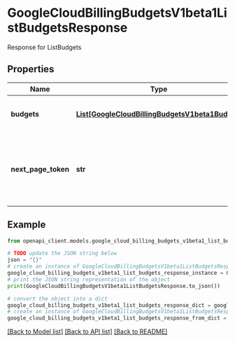# GoogleCloudBillingBudgetsV1beta1ListBudgetsResponse

Response for ListBudgets

## Properties

Name | Type | Description | Notes
------------ | ------------- | ------------- | -------------
**budgets** | [**List[GoogleCloudBillingBudgetsV1beta1Budget]**](GoogleCloudBillingBudgetsV1beta1Budget.md) | List of the budgets owned by the requested billing account. | [optional] 
**next_page_token** | **str** | If not empty, indicates that there may be more budgets that match the request; this value should be passed in a new &#x60;ListBudgetsRequest&#x60;. | [optional] 

## Example

```python
from openapi_client.models.google_cloud_billing_budgets_v1beta1_list_budgets_response import GoogleCloudBillingBudgetsV1beta1ListBudgetsResponse

# TODO update the JSON string below
json = "{}"
# create an instance of GoogleCloudBillingBudgetsV1beta1ListBudgetsResponse from a JSON string
google_cloud_billing_budgets_v1beta1_list_budgets_response_instance = GoogleCloudBillingBudgetsV1beta1ListBudgetsResponse.from_json(json)
# print the JSON string representation of the object
print(GoogleCloudBillingBudgetsV1beta1ListBudgetsResponse.to_json())

# convert the object into a dict
google_cloud_billing_budgets_v1beta1_list_budgets_response_dict = google_cloud_billing_budgets_v1beta1_list_budgets_response_instance.to_dict()
# create an instance of GoogleCloudBillingBudgetsV1beta1ListBudgetsResponse from a dict
google_cloud_billing_budgets_v1beta1_list_budgets_response_from_dict = GoogleCloudBillingBudgetsV1beta1ListBudgetsResponse.from_dict(google_cloud_billing_budgets_v1beta1_list_budgets_response_dict)
```
[[Back to Model list]](../README.md#documentation-for-models) [[Back to API list]](../README.md#documentation-for-api-endpoints) [[Back to README]](../README.md)


